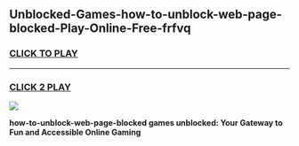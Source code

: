 
## Unblocked-Games-how-to-unblock-web-page-blocked-Play-Online-Free-frfvq
<h3>
<a href="https://premium76.site?title=how-to-unblock-web-page-blocked&ref=26A">CLICK TO PLAY</a></h3>
<hr>

<h3>
<a href="https://premium76.site?title=how-to-unblock-web-page-blocked&ref=26A">CLICK 2 PLAY</a>
  
</h3>

<a href="https://premium76.site?title=how-to-unblock-web-page-blocked&ref=26A"><img src="https://clearcache.store/games.png"></a>


**how-to-unblock-web-page-blocked games unblocked: Your Gateway to Fun and Accessible Online Gaming**

